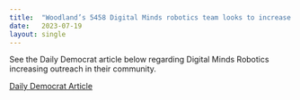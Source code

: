 ```yaml
---
title:  "Woodland’s 5458 Digital Minds robotics team looks to increase outreach within the community"
date:   2023-07-19
layout: single
---
```


See the Daily Democrat article below regarding Digital Minds Robotics increasing outreach in their community.

[Daily Democrat Article](https://www.dailydemocrat.com/2023/07/19/woodlands-5458-digital-minds-robotics-team-looks-to-increase-outreach-within-the-community/)
